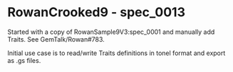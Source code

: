 # RowanCrooked9 - spec_0013
Started with a copy of RowanSample9V3:spec_0001 and manually add Traits. See GemTalk/Rowan#783.

Initial use case is to read/write Traits definitions in tonel format and export as .gs files.
